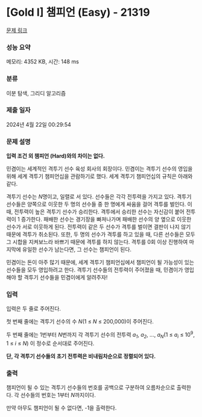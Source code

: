 # [Gold I] 챔피언 (Easy) - 21319 

[문제 링크](https://www.acmicpc.net/problem/21319) 

### 성능 요약

메모리: 4352 KB, 시간: 148 ms

### 분류

이분 탐색, 그리디 알고리즘

### 제출 일자

2024년 4월 22일 00:29:54

### 문제 설명

<p><strong>입력 조건 외 챔피언 (Hard)와의 차이는 없다.</strong></p>

<p>민겸이는 세계적인 격투기 선수 육성 회사의 회장이다. 민겸이는 격투기 선수의 영입을 위해 세계 격투기 챔피언십을 관람하기로 했다. 세계 격투기 챔피언십의 규칙은 아래와 같다.</p>

<p>격투기 선수는 <em>N</em>명이고, 일렬로 서 있다. 선수들은 각각 전투력을 가지고 있다. 격투기 선수들은 양쪽으로 이웃한 두 명의 선수들 중 한 명에게 싸움을 걸어 격투를 벌인다. 이 때, 전투력이 높은 격투기 선수가 승리한다. 격투에서 승리한 선수는 자신감이 붙어 전투력이 1 증가한다. 패배한 선수는 경기장을 빠져나가며 패배한 선수의 양 옆으로 이웃한 선수가 서로 이웃하게 된다. 전투력이 같은 두 선수가 격투를 벌이면 결판이 나지 않기 때문에 격투가 취소된다. 또한, 두 명의 선수가 격투를 하고 있을 때, 다른 선수들은 모두 그 시합을 지켜보느라 바쁘기 때문에 격투를 하지 않는다. 격투를 0회 이상 진행하여 마지막에 유일한 선수가 남는다면, 그 선수는 챔피언이 된다.</p>

<p>민겸이는 돈이 아주 많기 때문에, 세계 격투기 챔피언십에서 챔피언이 될 가능성이 있는 선수들을 모두 영입하려고 한다. 격투기 선수들의 전투력이 주어졌을 때, 민겸이가 영입해야 할 격투기 선수들을 민겸이에게 알려주자!</p>

### 입력 

 <p>입력은 두 줄로 주어진다.</p>

<p>첫 번째 줄에는 격투기 선수의 수 <em>N</em>(1 ≤ <em>N</em> ≤ 200,000)이 주어진다.</p>

<p>두 번째 줄에는 1번부터 <em>N</em>번까지 각 격투기 선수의 전투력 <em>a<sub>1</sub></em>, <em>a<sub>2</sub></em>, …, <em>a<sub>N</sub></em>(1 ≤ <em>a<sub>i</sub></em> ≤ 10<sup>9</sup>, 1 ≤ <em>i</em> ≤ <em>N</em>) 이 정수로 순서대로 주어진다.</p>

<p><strong>단, 각 격투기 선수들의 초기 전투력은 비내림차순으로 정렬되어 있다.</strong></p>

### 출력 

 <p>챔피언이 될 수 있는 격투기 선수들의 번호를 공백으로 구분하여 오름차순으로 출력한다. 각 선수들의 번호는 1부터 <em>N</em>까지이다.</p>

<p>만약 아무도 챔피언이 될 수 없다면, -1을 출력한다.</p>

